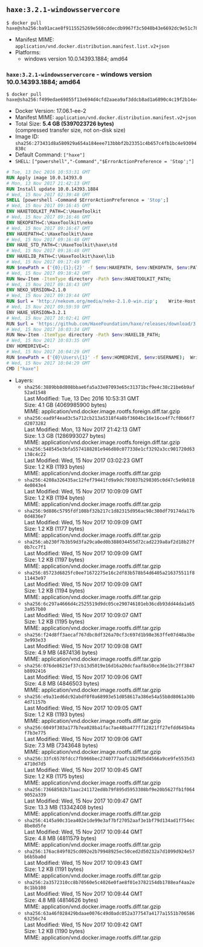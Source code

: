 ## `haxe:3.2.1-windowsservercore`

```console
$ docker pull haxe@sha256:ba91acae8f9115525269e560cddecdb9967f3c5048b43e6692dc9e51c787d6c2
```

-	Manifest MIME: `application/vnd.docker.distribution.manifest.list.v2+json`
-	Platforms:
	-	windows version 10.0.14393.1884; amd64

### `haxe:3.2.1-windowsservercore` - windows version 10.0.14393.1884; amd64

```console
$ docker pull haxe@sha256:f499edae69855f13e694d4cfd2aaea9af3ddcb8ad1a6890c4c19f2b14e469307
```

-	Docker Version: 17.06.1-ee-2
-	Manifest MIME: `application/vnd.docker.distribution.manifest.v2+json`
-	Total Size: **5.4 GB (5397023726 bytes)**  
	(compressed transfer size, not on-disk size)
-	Image ID: `sha256:273431d8a580929a654a184eee713bbbf2b23351c4b657c4fb1bc4e93094838c`
-	Default Command: `["haxe"]`
-	`SHELL`: `["powershell","-Command","$ErrorActionPreference = 'Stop';"]`

```dockerfile
# Tue, 13 Dec 2016 10:53:31 GMT
RUN Apply image 10.0.14393.0
# Mon, 13 Nov 2017 21:42:13 GMT
RUN Install update 10.0.14393.1884
# Wed, 15 Nov 2017 02:39:48 GMT
SHELL [powershell -Command $ErrorActionPreference = 'Stop';]
# Wed, 15 Nov 2017 09:16:45 GMT
ENV HAXETOOLKIT_PATH=C:\HaxeToolkit
# Wed, 15 Nov 2017 09:16:46 GMT
ENV NEKOPATH=C:\HaxeToolkit\neko
# Wed, 15 Nov 2017 09:16:47 GMT
ENV HAXEPATH=C:\HaxeToolkit\haxe
# Wed, 15 Nov 2017 09:16:48 GMT
ENV HAXE_STD_PATH=C:\HaxeToolkit\haxe\std
# Wed, 15 Nov 2017 09:16:48 GMT
ENV HAXELIB_PATH=C:\HaxeToolkit\haxe\lib
# Wed, 15 Nov 2017 09:17:49 GMT
RUN $newPath = ('{0};{1};{2}' -f $env:HAXEPATH, $env:NEKOPATH, $env:PATH); 	Write-Host ('Updating PATH: {0}' -f $newPath); 	[Environment]::SetEnvironmentVariable('PATH', $newPath, [EnvironmentVariableTarget]::Machine);
# Wed, 15 Nov 2017 09:18:42 GMT
RUN New-Item -ItemType directory -Path $env:HAXETOOLKIT_PATH;
# Wed, 15 Nov 2017 09:18:43 GMT
ENV NEKO_VERSION=2.1.0
# Wed, 15 Nov 2017 09:19:44 GMT
RUN $url = 'http://nekovm.org/media/neko-2.1.0-win.zip'; 	Write-Host ('Downloading {0} ...' -f $url); 	Invoke-WebRequest -Uri $url -OutFile 'neko.zip'; 		Write-Host 'Verifying sha256 (ad7f8ead8300cdbfdc062bcf7ba63b1b1993d975023cde2dfd61936950eddb0e) ...'; 	if ((Get-FileHash neko.zip -Algorithm sha256).Hash -ne 'ad7f8ead8300cdbfdc062bcf7ba63b1b1993d975023cde2dfd61936950eddb0e') { 		Write-Host 'FAILED!'; 		exit 1; 	}; 		Write-Host 'Expanding ...'; 	New-Item -ItemType directory -Path tmp; 	Expand-Archive -Path neko.zip -DestinationPath tmp; 	if (Test-Path tmp\neko.exe) { Move-Item tmp $env:NEKOPATH } 	else { Move-Item (Resolve-Path tmp\neko* | Select -ExpandProperty Path) $env:NEKOPATH }; 		Write-Host 'Removing ...'; 	Remove-Item -Path neko.zip, tmp -Force -Recurse -ErrorAction Ignore; 		Write-Host 'Verifying install ...'; 	Write-Host '  neko -version'; neko -version; 		Write-Host 'Complete.';
# Wed, 15 Nov 2017 09:59:59 GMT
ENV HAXE_VERSION=3.2.1
# Wed, 15 Nov 2017 10:02:41 GMT
RUN $url = 'https://github.com/HaxeFoundation/haxe/releases/download/3.2.1/haxe-3.2.1-win.zip'; 	Write-Host ('Downloading {0} ...' -f $url); 	Invoke-WebRequest -Uri $url -OutFile haxe.zip; 		Write-Host 'Verifying sha256 (af57d42ca474bba826426e9403b2cb21c210d56addc8bbc0e8fafa88b3660db3) ...'; 	if ((Get-FileHash haxe.zip -Algorithm sha256).Hash -ne 'af57d42ca474bba826426e9403b2cb21c210d56addc8bbc0e8fafa88b3660db3') { 		Write-Host 'FAILED!'; 		exit 1; 	}; 		Write-Host 'Expanding ...'; 	New-Item -ItemType directory -Path tmp; 	Expand-Archive -Path haxe.zip -DestinationPath tmp; 	if (Test-Path tmp\haxe.exe) { Move-Item tmp $env:HAXEPATH } 	else { Move-Item (Resolve-Path tmp\haxe* | Select -ExpandProperty Path) $env:HAXEPATH }; 		Write-Host 'Removing ...'; 	Remove-Item -Path haxe.zip, tmp -Force -Recurse -ErrorAction Ignore; 		Write-Host 'Verifying install ...'; 	Write-Host '  haxe -version'; haxe -version; 		Write-Host 'Complete.';
# Wed, 15 Nov 2017 10:03:34 GMT
RUN New-Item -ItemType directory -Path $env:HAXELIB_PATH;
# Wed, 15 Nov 2017 10:03:35 GMT
ENV HOMEDRIVE=C:
# Wed, 15 Nov 2017 10:04:29 GMT
RUN $newPath = ('{0}\Users\{1}' -f $env:HOMEDRIVE, $env:USERNAME); 	Write-Host ('Updating HOMEPATH: {0}' -f $newPath); 	[Environment]::SetEnvironmentVariable('HOMEPATH', $newPath, [EnvironmentVariableTarget]::Machine);
# Wed, 15 Nov 2017 10:04:29 GMT
CMD ["haxe"]
```

-	Layers:
	-	`sha256:3889bb8d808bbae6fa5a33e07093e65c31371bcf9e4c38c21be6b9af52ad1548`  
		Last Modified: Tue, 13 Dec 2016 10:53:31 GMT  
		Size: 4.1 GB (4069985900 bytes)  
		MIME: application/vnd.docker.image.rootfs.foreign.diff.tar.gzip
	-	`sha256:ead9f4ead3c5a712cb213a5318f4a8bf3604bc16e16ce4f7cf0b66f7d2073282`  
		Last Modified: Mon, 13 Nov 2017 21:42:13 GMT  
		Size: 1.3 GB (1286993027 bytes)  
		MIME: application/vnd.docker.image.rootfs.foreign.diff.tar.gzip
	-	`sha256:548545e3bfa5574188201e946d80c077338e1cf3292a3cc901720d63138c4c22`  
		Last Modified: Wed, 15 Nov 2017 03:02:23 GMT  
		Size: 1.2 KB (1193 bytes)  
		MIME: application/vnd.docker.image.rootfs.diff.tar.gzip
	-	`sha256:4208a326435ac12fef79441fd9a9dc793037b298305c0d47c5e9b0184e0843e4`  
		Last Modified: Wed, 15 Nov 2017 10:09:09 GMT  
		Size: 1.2 KB (1194 bytes)  
		MIME: application/vnd.docker.image.rootfs.diff.tar.gzip
	-	`sha256:9d886c5795fdf108bf32b217c1d82315d956ac98c380df79174da17b0d4836e7`  
		Last Modified: Wed, 15 Nov 2017 10:09:09 GMT  
		Size: 1.2 KB (1177 bytes)  
		MIME: application/vnd.docker.image.rootfs.diff.tar.gzip
	-	`sha256:ab230f7b3b59d3fa29ca0ed0b388034455d72cad2239a8af2d18b27f0b7cc7f1`  
		Last Modified: Wed, 15 Nov 2017 10:09:09 GMT  
		Size: 1.2 KB (1197 bytes)  
		MIME: application/vnd.docker.image.rootfs.diff.tar.gzip
	-	`sha256:85723d6825fc0ee71672275e16c2df83b578b54d6405a216375511f811443e97`  
		Last Modified: Wed, 15 Nov 2017 10:09:09 GMT  
		Size: 1.2 KB (1194 bytes)  
		MIME: application/vnd.docker.image.rootfs.diff.tar.gzip
	-	`sha256:6c297a4666d4c2525519d9dc05ce290746101eb36cdb93dd44da1a653a957b80`  
		Last Modified: Wed, 15 Nov 2017 10:09:07 GMT  
		Size: 1.2 KB (1195 bytes)  
		MIME: application/vnd.docker.image.rootfs.diff.tar.gzip
	-	`sha256:f24d8ff3aecaf767dbc8df326a70cf3c697d1b98e363ffe07d48a3be3e993e33`  
		Last Modified: Wed, 15 Nov 2017 10:09:08 GMT  
		Size: 4.9 MB (4874136 bytes)  
		MIME: application/vnd.docker.image.rootfs.diff.tar.gzip
	-	`sha256:076de8621ef37cb13d5019e16d16a20dcfaaf8a50ce36e1bc2ff3847b8092416`  
		Last Modified: Wed, 15 Nov 2017 10:09:06 GMT  
		Size: 4.8 MB (4846503 bytes)  
		MIME: application/vnd.docker.image.rootfs.diff.tar.gzip
	-	`sha256:e9a31ed6dc92abdf0f0a68993e51d058617a386e54a55b8d8061a30b4d71157b`  
		Last Modified: Wed, 15 Nov 2017 10:09:05 GMT  
		Size: 1.2 KB (1193 bytes)  
		MIME: application/vnd.docker.image.rootfs.diff.tar.gzip
	-	`sha256:6049f303a177b7ea028ba1fac7ae48ba477ff12821ff27efdd645b4af7b3e775`  
		Last Modified: Wed, 15 Nov 2017 10:09:06 GMT  
		Size: 7.3 MB (7343648 bytes)  
		MIME: application/vnd.docker.image.rootfs.diff.tar.gzip
	-	`sha256:33fc6578fdcc7fb966bec2740777aafc1b29d5d4566a9ce9fe5535d34710d7d5`  
		Last Modified: Wed, 15 Nov 2017 10:09:45 GMT  
		Size: 1.2 KB (1175 bytes)  
		MIME: application/vnd.docker.image.rootfs.diff.tar.gzip
	-	`sha256:73668502b71aac241172ed8b79f895d5953308bf9e20b5627fb1f0649052a339`  
		Last Modified: Wed, 15 Nov 2017 10:09:47 GMT  
		Size: 13.3 MB (13342408 bytes)  
		MIME: application/vnd.docker.image.rootfs.diff.tar.gzip
	-	`sha256:4145a90c31ea402e1de99e3af7bf27052aaf3e1bf79d134ad1f754ec8be8d5fe`  
		Last Modified: Wed, 15 Nov 2017 10:09:44 GMT  
		Size: 4.8 MB (4811579 bytes)  
		MIME: application/vnd.docker.image.rootfs.diff.tar.gzip
	-	`sha256:176ac849f025cd092e2b79948925ec50ced2d50232a7d1099d924e57b6b5ba0d`  
		Last Modified: Wed, 15 Nov 2017 10:09:43 GMT  
		Size: 1.2 KB (1191 bytes)  
		MIME: application/vnd.docker.image.rootfs.diff.tar.gzip
	-	`sha256:2a3572310cc8b70560e5c4026e0fae8f01e3782154db1788eaf4aa2e8c1bb108`  
		Last Modified: Wed, 15 Nov 2017 10:09:44 GMT  
		Size: 4.8 MB (4814626 bytes)  
		MIME: application/vnd.docker.image.rootfs.diff.tar.gzip
	-	`sha256:63a46f028429bdaae0076c49d0adc052a377547a4177a1551b70658663256c74`  
		Last Modified: Wed, 15 Nov 2017 10:09:42 GMT  
		Size: 1.2 KB (1190 bytes)  
		MIME: application/vnd.docker.image.rootfs.diff.tar.gzip
